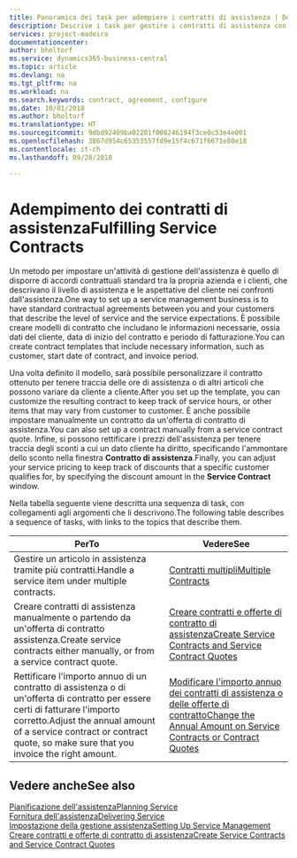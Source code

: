 ```yaml
---
title: Panoramica dei task per adempiere i contratti di assistenza | Documenti Microsoft
description: Descrive i task per gestire i contratti di assistenza con i clienti.
services: project-madeira
documentationcenter: 
author: bholtorf
ms.service: dynamics365-business-central
ms.topic: article
ms.devlang: na
ms.tgt_pltfrm: na
ms.workload: na
ms.search.keywords: contract, agreement, configure
ms.date: 10/01/2018
ms.author: bholtorf
ms.translationtype: HT
ms.sourcegitcommit: 9dbd92409ba02281f008246194f3ce0c53e4e001
ms.openlocfilehash: 3867d954c65353557fd9e15f4c671f6671e80e18
ms.contentlocale: it-ch
ms.lasthandoff: 09/28/2018

---
```

# <a name="fulfilling-service-contracts"></a><span data-ttu-id="1d760-103">Adempimento dei contratti di assistenza</span><span class="sxs-lookup"><span data-stu-id="1d760-103">Fulfilling Service Contracts</span></span> 
<span data-ttu-id="1d760-104">Un metodo per impostare un'attività di gestione dell'assistenza è quello di disporre di accordi contrattuali standard tra la propria azienda e i clienti, che descrivano il livello di assistenza e le aspettative del cliente nei confronti dall'assistenza.</span><span class="sxs-lookup"><span data-stu-id="1d760-104">One way to set up a service management business is to have standard contractual agreements between you and your customers that describe the level of service and the service expectations.</span></span> <span data-ttu-id="1d760-105">È possibile creare modelli di contratto che includano le informazioni necessarie, ossia dati del cliente, data di inizio del contratto e periodo di fatturazione.</span><span class="sxs-lookup"><span data-stu-id="1d760-105">You can create contract templates that include necessary information, such as customer, start date of contract, and invoice period.</span></span>  
  
<span data-ttu-id="1d760-106">Una volta definito il modello, sarà possibile personalizzare il contratto ottenuto per tenere traccia delle ore di assistenza o di altri articoli che possono variare da cliente a cliente.</span><span class="sxs-lookup"><span data-stu-id="1d760-106">After you set up the template, you can customize the resulting contract to keep track of service hours, or other items that may vary from customer to customer.</span></span> <span data-ttu-id="1d760-107">È anche possibile impostare manualmente un contratto da un'offerta di contratto di assistenza.</span><span class="sxs-lookup"><span data-stu-id="1d760-107">You can also set up a contract manually from a service contract quote.</span></span> <span data-ttu-id="1d760-108">Infine, si possono rettificare i prezzi dell'assistenza per tenere traccia degli sconti a cui un dato cliente ha diritto, specificando l'ammontare dello sconto nella finestra **Contratto di assistenza**.</span><span class="sxs-lookup"><span data-stu-id="1d760-108">Finally, you can adjust your service pricing to keep track of discounts that a specific customer qualifies for, by specifying the discount amount in the **Service Contract** window.</span></span>  

<span data-ttu-id="1d760-109">Nella tabella seguente viene descritta una sequenza di task, con collegamenti agli argomenti che li descrivono.</span><span class="sxs-lookup"><span data-stu-id="1d760-109">The following table describes a sequence of tasks, with links to the topics that describe them.</span></span>   
  
|<span data-ttu-id="1d760-110">**Per**</span><span class="sxs-lookup"><span data-stu-id="1d760-110">**To**</span></span>|<span data-ttu-id="1d760-111">**Vedere**</span><span class="sxs-lookup"><span data-stu-id="1d760-111">**See**</span></span>|  
|------------|-------------|  
|<span data-ttu-id="1d760-112">Gestire un articolo in assistenza tramite più contratti.</span><span class="sxs-lookup"><span data-stu-id="1d760-112">Handle a service item under multiple contracts.</span></span> | [<span data-ttu-id="1d760-113">Contratti multipli</span><span class="sxs-lookup"><span data-stu-id="1d760-113">Multiple Contracts</span></span>](service-multiple-contracts.md)|  
|<span data-ttu-id="1d760-114">Creare contratti di assistenza manualmente o partendo da un'offerta di contratto assistenza.</span><span class="sxs-lookup"><span data-stu-id="1d760-114">Create service contracts either manually, or from a service contract quote.</span></span>| [<span data-ttu-id="1d760-115">Creare contratti e offerte di contratto di assistenza</span><span class="sxs-lookup"><span data-stu-id="1d760-115">Create Service Contracts and Service Contract Quotes</span></span>](service-how-to-create-service-contracts-and-service-contract-quotes.md)|
|<span data-ttu-id="1d760-116">Rettificare l'importo annuo di un contratto di assistenza o di un'offerta di contratto per essere certi di fatturare l'importo corretto.</span><span class="sxs-lookup"><span data-stu-id="1d760-116">Adjust the annual amount of a service contract or contract quote, so make sure that you invoice the right amount.</span></span>|[<span data-ttu-id="1d760-117">Modificare l'importo annuo dei contratti di assistenza o delle offerte di contratto</span><span class="sxs-lookup"><span data-stu-id="1d760-117">Change the Annual Amount on Service Contracts or Contract Quotes</span></span>](service-how-to-change-the-annual-amount-on-service-contracts-or-contract-quotes.md)|

## <a name="see-also"></a><span data-ttu-id="1d760-118">Vedere anche</span><span class="sxs-lookup"><span data-stu-id="1d760-118">See also</span></span>
[<span data-ttu-id="1d760-119">Pianificazione dell'assistenza</span><span class="sxs-lookup"><span data-stu-id="1d760-119">Planning Service</span></span>](service-plan-service.md)  
[<span data-ttu-id="1d760-120">Fornitura dell'assistenza</span><span class="sxs-lookup"><span data-stu-id="1d760-120">Delivering Service</span></span>](service-deliver-service.md)  
[<span data-ttu-id="1d760-121">Impostazione della gestione assistenza</span><span class="sxs-lookup"><span data-stu-id="1d760-121">Setting Up Service Management</span></span>](service-setup-service.md)  
[<span data-ttu-id="1d760-122">Creare contratti e offerte di contratto di assistenza</span><span class="sxs-lookup"><span data-stu-id="1d760-122">Create Service Contracts and Service Contract Quotes</span></span>](service-how-to-create-service-contracts-and-service-contract-quotes.md)  

